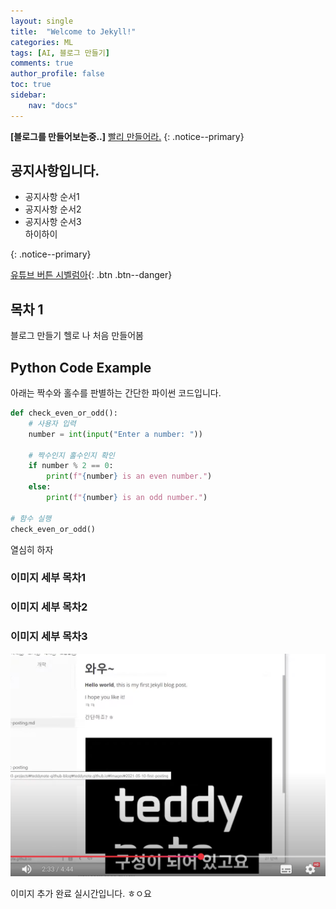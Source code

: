 ```yaml
---
layout: single
title:  "Welcome to Jekyll!"
categories: ML
tags: [AI, 블로그 만들기]
comments: true
author_profile: false
toc: true   
sidebar:    
    nav: "docs"
---
```


**[블로그를 만들어보는중..]** [빨리 만들어라.](https://youtu.be/q3chR6soUxQ?si=2C-e2rw-RcytV1f3)
{: .notice--primary}

<div class="notice"> 
<h2>공지사항입니다.</h2>
<ul>
    <li>공지사항 순서1</li>
    <li>공지사항 순서2</li>
    <li>공지사항 순서3</li>
하이하이
</ul>
</div>
{: .notice--primary}

[유튜브 버튼 시벨럼아](https://www.youtube.com){: .btn .btn--danger}


## 목차 1
블로그 만들기
헬로 나 처음 만들어봄

## Python Code Example


아래는 짝수와 홀수를 판별하는 간단한 파이썬 코드입니다.

```python   
def check_even_or_odd():
    # 사용자 입력
    number = int(input("Enter a number: "))
    
    # 짝수인지 홀수인지 확인
    if number % 2 == 0:
        print(f"{number} is an even number.")
    else:
        print(f"{number} is an odd number.")

# 함수 실행
check_even_or_odd()
```

열심히 하자
### 이미지 세부 목차1

### 이미지 세부 목차2

### 이미지 세부 목차3

![image](/images/first/123.png)

이미지 추가 완료
실시간입니다.
ㅎㅇ요


